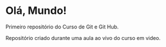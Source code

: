 # Olá, Mundo!

 Primeiro repositório do Curso de Git e Git Hub.

 Repositório criado durante uma aula ao vivo do curso em video.
